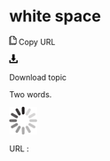 # white space

![Copy URL](media/white-space/Copy.png)
Copy URL

![Download](media/white-space/Download.png)

Download topic

Two words.

![In progress](media/white-space/activity-large.gif)

URL :
